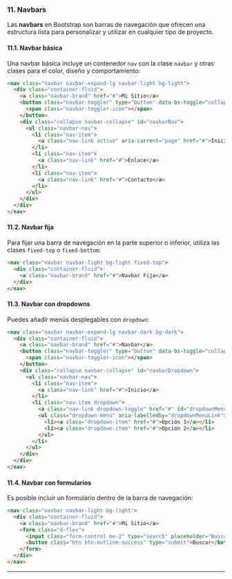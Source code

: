 ### 11. Navbars  

Las **navbars** en Bootstrap son barras de navegación que ofrecen una estructura lista para personalizar y utilizar en cualquier tipo de proyecto.  

#### **11.1. Navbar básica**  
Una navbar básica incluye un contenedor `nav` con la clase `navbar` y otras clases para el color, diseño y comportamiento:  
```html
<nav class="navbar navbar-expand-lg navbar-light bg-light">
  <div class="container-fluid">
    <a class="navbar-brand" href="#">Mi Sitio</a>
    <button class="navbar-toggler" type="button" data-bs-toggle="collapse" data-bs-target="#navbarNav" aria-controls="navbarNav" aria-expanded="false" aria-label="Toggle navigation">
      <span class="navbar-toggler-icon"></span>
    </button>
    <div class="collapse navbar-collapse" id="navbarNav">
      <ul class="navbar-nav">
        <li class="nav-item">
          <a class="nav-link active" aria-current="page" href="#">Inicio</a>
        </li>
        <li class="nav-item">
          <a class="nav-link" href="#">Enlace</a>
        </li>
        <li class="nav-item">
          <a class="nav-link" href="#">Contacto</a>
        </li>
      </ul>
    </div>
  </div>
</nav>
```  

#### **11.2. Navbar fija**  
Para fijar una barra de navegación en la parte superior o inferior, utiliza las clases `fixed-top` o `fixed-bottom`:  
```html
<nav class="navbar navbar-light bg-light fixed-top">
  <div class="container-fluid">
    <a class="navbar-brand" href="#">Navbar Fija</a>
  </div>
</nav>
```  

#### **11.3. Navbar con dropdowns**  
Puedes añadir menús desplegables con `dropdown`:  
```html
<nav class="navbar navbar-expand-lg navbar-dark bg-dark">
  <div class="container-fluid">
    <a class="navbar-brand" href="#">Navbar</a>
    <button class="navbar-toggler" type="button" data-bs-toggle="collapse" data-bs-target="#navbarDropdown" aria-controls="navbarDropdown" aria-expanded="false" aria-label="Toggle navigation">
      <span class="navbar-toggler-icon"></span>
    </button>
    <div class="collapse navbar-collapse" id="navbarDropdown">
      <ul class="navbar-nav">
        <li class="nav-item">
          <a class="nav-link" href="#">Inicio</a>
        </li>
        <li class="nav-item dropdown">
          <a class="nav-link dropdown-toggle" href="#" id="dropdownMenuLink" role="button" data-bs-toggle="dropdown" aria-expanded="false">Menú</a>
          <ul class="dropdown-menu" aria-labelledby="dropdownMenuLink">
            <li><a class="dropdown-item" href="#">Opción 1</a></li>
            <li><a class="dropdown-item" href="#">Opción 2</a></li>
          </ul>
        </li>
      </ul>
    </div>
  </div>
</nav>
```  

#### **11.4. Navbar con formularios**  
Es posible incluir un formulario dentro de la barra de navegación:  
```html
<nav class="navbar navbar-light bg-light">
  <div class="container-fluid">
    <a class="navbar-brand" href="#">Mi Sitio</a>
    <form class="d-flex">
      <input class="form-control me-2" type="search" placeholder="Buscar" aria-label="Buscar">
      <button class="btn btn-outline-success" type="submit">Buscar</button>
    </form>
  </div>
</nav>
```  

---

